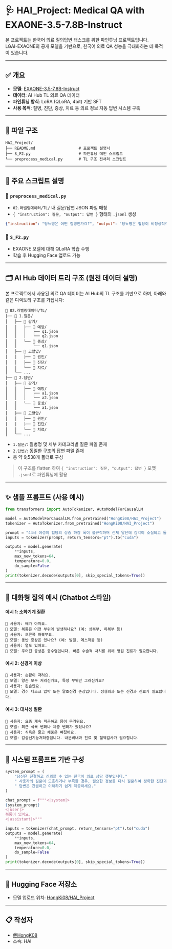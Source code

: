 # 🩺 HAI_Project: Medical QA with EXAONE-3.5-7.8B-Instruct

본 프로젝트는 한국어 의료 질의답변 태스크를 위한 파인튜닝 프로젝트입니다.  
LGAI-EXAONE의 공개 모델을 기반으로, 한국어 의료 QA 성능을 극대화하는 데 목적이 있습니다.

---

## ✅ 개요

- **모델**: [EXAONE-3.5-7.8B-Instruct](https://huggingface.co/LGAI-EXAONE/EXAONE-3.5-7.8B-Instruct)
- **데이터**: AI Hub TL 의료 QA 데이터
- **파인튜닝 방식**: LoRA (QLoRA, 4bit) 기반 SFT
- **사용 목적**: 질병, 진단, 증상, 치료 등 의료 정보 자동 답변 시스템 구축

---

## 📂 파일 구조

```
HAI_Project/
├── README.md                   # 프로젝트 설명서
├── S_F2.py                     # 파인튜닝 메인 스크립트
└── preprocess_medical.py       # TL 구조 전처리 스크립트
```

---

## 🧾 주요 스크립트 설명

### 🔹 `preprocess_medical.py`

- `02.라벨링데이터/TL/` 내 질문/답변 JSON 파일 매칭
- `{ "instruction": 질문, "output": 답변 }` 형태의 `.jsonl` 생성

```json
{"instruction": "당뇨병은 어떤 질병인가요?", "output": "당뇨병은 혈당이 비정상적으로 높은 상태로 ..."}
```

### 🔹 `S_F2.py`

- EXAONE 모델에 대해 QLoRA 학습 수행
- 학습 후 Hugging Face 업로드 가능

---

## 🗂️ AI Hub 데이터 트리 구조 (원천 데이터 설명)

본 프로젝트에서 사용된 의료 QA 데이터는 AI Hub의 TL 구조를 기반으로 하며, 아래와 같은 디렉토리 구조를 가집니다:

```
📁 02.라벨링데이터/TL/
├── 📁 1.질문/
│   ├── 📁 감기/
│   │   ├── 📁 예방/
│   │   │   ├── q1.json
│   │   │   └── q2.json
│   │   └── 📁 증상/
│   │       └── q1.json
│   ├── 📁 고혈압/
│   │   ├── 📁 원인/
│   │   ├── 📁 진단/
│   │   └── 📁 치료/
│   └── ...
├── 📁 2.답변/
│   ├── 📁 감기/
│   │   ├── 📁 예방/
│   │   │   ├── a1.json
│   │   │   └── a2.json
│   │   └── 📁 증상/
│   │       └── a1.json
│   ├── 📁 고혈압/
│   │   ├── 📁 원인/
│   │   ├── 📁 진단/
│   │   └── 📁 치료/
│   └── ...
```

- `1.질문/`: 질병명 및 세부 카테고리별 질문 파일 존재
- `2.답변/`: 동일한 구조의 답변 파일 존재
- 총 약 9,538개 폴더로 구성

> 이 구조를 flatten 하여 `{ "instruction": 질문, "output": 답변 }` 포맷 `.jsonl`로 파인튜닝에 활용

---

## ✨ 샘플 프롬프트 (사용 예시)

```python
from transformers import AutoTokenizer, AutoModelForCausalLM

model = AutoModelForCausalLM.from_pretrained("HongKi08/HAI_Project")
tokenizer = AutoTokenizer.from_pretrained("HongKi08/HAI_Project")

prompt = "44세 여성이 혈당의 상승 하강 폭이 불규칙하며 신체 말단에 감각이 소실되고 돌아오는 현상이 있습니다. 이는 어떤 질병입니까?"
inputs = tokenizer(prompt, return_tensors="pt").to("cuda")

outputs = model.generate(
    **inputs,
    max_new_tokens=64,
    temperature=0.0,
    do_sample=False
)
print(tokenizer.decode(outputs[0], skip_special_tokens=True))
```

---

## 💬 대화형 질의 예시 (Chatbot 스타일)

#### 예시 1: 소화기계 질환

```
👤 사용자: 배가 아파요.
🤖 모델: 복통은 어떤 부위에 발생하나요? (예: 상복부, 하복부 등)
👤 사용자: 오른쪽 하복부요.
🤖 모델: 동반 증상은 있나요? (예: 발열, 메스꺼움 등)
👤 사용자: 열도 있어요.
🤖 모델: 주어진 증상은 충수염입니다. 빠른 수술적 처치를 위해 병원 진료가 필요합니다.
```

#### 예시 2: 신경계 이상

```
👤 사용자: 손끝이 저려요.
🤖 모델: 양손 모두 저리신가요, 특정 부위만 그러신가요?
👤 사용자: 왼손만요.
🤖 모델: 경추 디스크 압박 또는 말초신경 손상입니다. 정형외과 또는 신경과 진료가 필요합니다.
```

#### 예시 3: 대사성 질환

```
👤 사용자: 요즘 계속 피곤하고 몸이 무거워요.
🤖 모델: 최근 식욕 변화나 체중 변화가 있었나요?
👤 사용자: 식욕은 줄고 체중은 빠졌어요.
🤖 모델: 갑상선기능저하증입니다. 내분비내과 진료 및 혈액검사가 필요합니다.
```

---

## 🔧 시스템 프롬프트 기반 구성

```python
system_prompt = (
    "당신은 친절하고 신뢰할 수 있는 한국어 의료 상담 챗봇입니다."
    " 사용자의 질문이 모호하거나 부족한 경우, 필요한 정보를 다시 질문하여 정확한 진단과 구체적인 처방까지 유도하세요."
    " 답변은 간결하고 이해하기 쉽게 제공하세요."
)

chat_prompt = f"""<|system|>
{system_prompt}
<|user|>
복통이 있어요.
<|assistant|>"""

inputs = tokenizer(chat_prompt, return_tensors="pt").to("cuda")
outputs = model.generate(
    **inputs,
    max_new_tokens=64,
    temperature=0.0,
    do_sample=False
)
print(tokenizer.decode(outputs[0], skip_special_tokens=True))
```

---
## 📁 Hugging Face 저장소

- 모델 업로드 위치: [HongKi08/HAI_Project](https://huggingface.co/HongKi08/HAI_Project)

---

## 📋 작성자

- [@HongK08](https://github.com/HongK08)
- 소속: HAI
